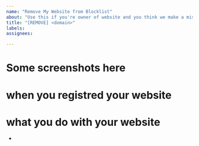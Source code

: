 ```yaml
---
name: "Remove My Website from Blocklist"
about: "Use this if you're owner of website and you think we make a mistake"
title: "[REMOVE] <domain>"
labels: 
assignees: 

---
```



# **Some screenshots here**
<!-- use imhur -->
# **when you registred your website**
<!-- Just a date -->
# **what you do with your website**
<!-- here -->
*
